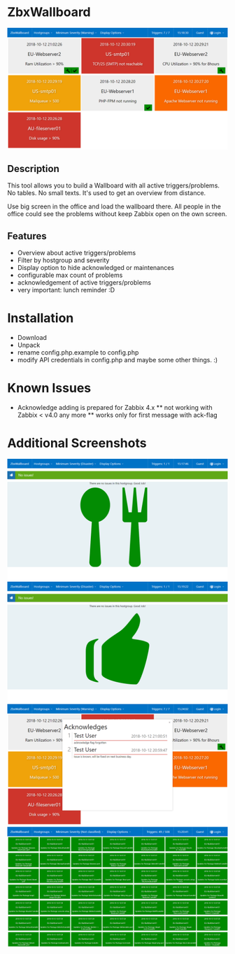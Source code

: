 # ZbxWallboard
![](docs/Screenshots/ZbxWallboard_RegularView.png)

## Description
This tool allows you to build a Wallboard with all active triggers/problems. 
No tables. No small texts. It's used to get an overview from distance.

Use big screen in the office and load the wallboard there. All people in the office could see the problems without keep Zabbix open on the own screen.

## Features
* Overview about active triggers/problems
* Filter by hostgroup and severity
* Display option to hide acknowledged or maintenances
* configurable max count of problems
* acknowledgement of active triggers/problems
* very important: lunch reminder :D

# Installation
* Download
* Unpack
* rename config.php.example to config.php
* modify API credentials in config.php and maybe some other things. :)

# Known Issues
* Acknowledge adding is prepared for Zabbix 4.x
** not working with Zabbix < v4.0 any more
** works only for first message with ack-flag

# Additional Screenshots
![](docs/Screenshots/ZbxWallboard_LunchReminder.png)
![](docs/Screenshots/ZbxWallboard_NoProblems.png)
![](docs/Screenshots/ZbxWallboard_Acknowledges.png)
![](docs/Screenshots/ZbxWallboard_ManyProblems.png)
